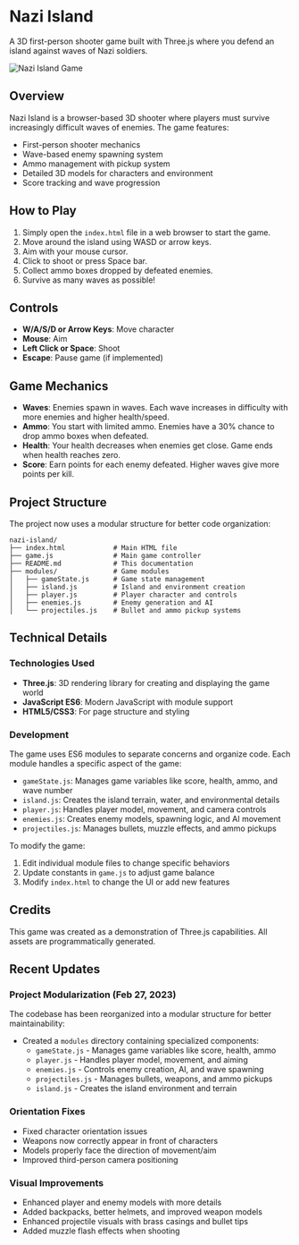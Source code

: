 # Nazi Island

A 3D first-person shooter game built with Three.js where you defend an island against waves of Nazi soldiers.

![Nazi Island Game](screenshot.png)

## Overview

Nazi Island is a browser-based 3D shooter where players must survive increasingly difficult waves of enemies. The game features:

- First-person shooter mechanics
- Wave-based enemy spawning system
- Ammo management with pickup system
- Detailed 3D models for characters and environment
- Score tracking and wave progression

## How to Play

1. Simply open the `index.html` file in a web browser to start the game.
2. Move around the island using WASD or arrow keys.
3. Aim with your mouse cursor.
4. Click to shoot or press Space bar.
5. Collect ammo boxes dropped by defeated enemies.
6. Survive as many waves as possible!

## Controls

- **W/A/S/D or Arrow Keys**: Move character
- **Mouse**: Aim
- **Left Click or Space**: Shoot
- **Escape**: Pause game (if implemented)

## Game Mechanics

- **Waves**: Enemies spawn in waves. Each wave increases in difficulty with more enemies and higher health/speed.
- **Ammo**: You start with limited ammo. Enemies have a 30% chance to drop ammo boxes when defeated.
- **Health**: Your health decreases when enemies get close. Game ends when health reaches zero.
- **Score**: Earn points for each enemy defeated. Higher waves give more points per kill.

## Project Structure

The project now uses a modular structure for better code organization:

```
nazi-island/
├── index.html            # Main HTML file
├── game.js               # Main game controller
├── README.md             # This documentation
├── modules/              # Game modules
│   ├── gameState.js      # Game state management
│   ├── island.js         # Island and environment creation
│   ├── player.js         # Player character and controls
│   ├── enemies.js        # Enemy generation and AI
│   └── projectiles.js    # Bullet and ammo pickup systems
```

## Technical Details

### Technologies Used

- **Three.js**: 3D rendering library for creating and displaying the game world
- **JavaScript ES6**: Modern JavaScript with module support
- **HTML5/CSS3**: For page structure and styling

### Development

The game uses ES6 modules to separate concerns and organize code. Each module handles a specific aspect of the game:

- `gameState.js`: Manages game variables like score, health, ammo, and wave number
- `island.js`: Creates the island terrain, water, and environmental details
- `player.js`: Handles player model, movement, and camera controls
- `enemies.js`: Creates enemy models, spawning logic, and AI movement
- `projectiles.js`: Manages bullets, muzzle effects, and ammo pickups

To modify the game:

1. Edit individual module files to change specific behaviors
2. Update constants in `game.js` to adjust game balance
3. Modify `index.html` to change the UI or add new features

## Credits

This game was created as a demonstration of Three.js capabilities. All assets are programmatically generated.

## Recent Updates

### Project Modularization (Feb 27, 2023)

The codebase has been reorganized into a modular structure for better maintainability:

- Created a `modules` directory containing specialized components:
  - `gameState.js` - Manages game variables like score, health, ammo
  - `player.js` - Handles player model, movement, and aiming
  - `enemies.js` - Controls enemy creation, AI, and wave spawning
  - `projectiles.js` - Manages bullets, weapons, and ammo pickups 
  - `island.js` - Creates the island environment and terrain

### Orientation Fixes

- Fixed character orientation issues 
- Weapons now correctly appear in front of characters
- Models properly face the direction of movement/aim
- Improved third-person camera positioning

### Visual Improvements

- Enhanced player and enemy models with more details
- Added backpacks, better helmets, and improved weapon models
- Enhanced projectile visuals with brass casings and bullet tips
- Added muzzle flash effects when shooting
